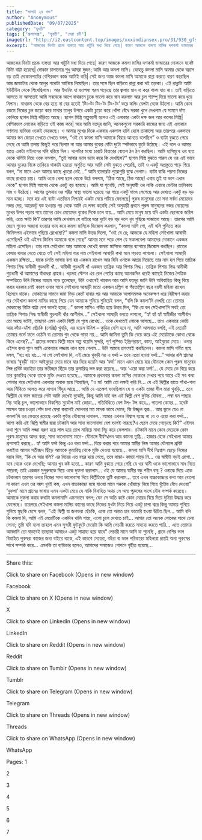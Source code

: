 ```yaml
---
title: "মালাই ২য় খন্ড"
author: "Anonymous"
publishedDate: "09/07/2025"
category: "যুবতী"
tags: ["গ্রুপসেক্স", "যুবতী", "সেরা চটি"]
imageUrl: "http://i2.eastcontent.top/images/xxxindiansex.pro/31/930_gfs_pose_camera.jpg"
excerpt: "আজকের দিনটা প্রচন্ড ব্যস্ততা আর খাটুনি মধ্য দিয়ে গেছে| কারণ আজকে কমলা মাসির দশকর্মা ভান্ডারের দোকানে যথেষ্ট বিক্রি বাট্টা হয়েছে| দোকান চালানোর শুধু আমরা দুজন; আমি আর কমলা মাসি। যেহেতু কমলা মাসি আমার..."
---
```


আজকের দিনটা প্রচন্ড ব্যস্ততা আর খাটুনি মধ্য দিয়ে গেছে| কারণ আজকে কমলা মাসির দশকর্মা ভান্ডারের দোকানে যথেষ্ট বিক্রি বাট্টা হয়েছে| দোকান চালানোর শুধু আমরা দুজন; আমি আর কমলা মাসি। যেহেতু কমলা মাসি আমার থেকে বয়সে বড় তাই দোকানপাটের বেশিরভাগ কাজ আমিই করি|
সেই জন্য আজ কমলা মাসি আমাকে রান্না করতে বারণ করেছিল আর জমাটোর থেকে আলুর পরোটা আনিয়ে নিয়েছিল। তার সঙ্গে ছিল বাড়িতে রান্না করা দই তড়কা। এই রান্নাটা আমি ইউটিউব থেকে শিখেছিলাম।
আর ইদানিং যা ভ্যাপসা গরম পড়েছে তার জ্বালায় স্নান না করে থাকা যায় না। তাই বাড়িতে আসতে না আসতেই আমি সবথেকে আগে বাথরুমে ঢুকে ভালো করে স্নান করলাম আর চুল শ্যাম্পু দিয়ে ভালো করে ধুয়ে নিলাম।
বাথরুম থেকে বের হতে না বের হতেই ‘টিং-টং টিং-টং টিং-টং’ করে কলিং বেলটা বেজে উঠলো।
আমি কোন রকমে নিজের চুল জড়ো করে মাথার তালুর উপরে একটা চুড়ো করে খোঁপা বেঁধে দরজা খুলে দেখলাম যে সামনে দাঁত কেলিয়ে ছাগল মিস্ত্রি দাঁড়িয়ে আছে। ছাগল মিস্ত্রি অল্পবয়সী হলেও এই এলাকার একটা দক্ষ জল আর কলের মিস্ত্রি| বেশিরভাগ লোকের বাড়িতে ওই কাজ করে| আর আমি যতদূর জানি, অনেকগুলো সরকারি কাজের জন্য এই এলাকার গণমান্য ব্যক্তিরা ওকেই ডেকেছে।
ও আমার মুখের দিকে একবার একগাল হাসি হেসে তাকালো আর তারপরে একভাবে আমার স্তন জোড়া দেখতে দেখতে বলল, “ওই যে কমলা মাসি আমাকে বিয়ার আনতে বলেছিল”
ও ব্যাটা বুঝতে পেরে গেছে যে আমি তলায় কিছুই পরে ছিলাম না আর আমার বুকের বোঁটা দুটো স্পষ্টভাবে ফুটে উঠেছে।
এই বলে ও আমার হাতে একটা নাইলনের থলি ধরিয়ে দিল। থলেটার মধ্যে চারটে বিয়ারের বোতল ঠন ঠন করছিল।
আমি হাসিমুখে ওর হাত থেকে থলিটা নিয়ে ওকে বললাম, “তুই আবার ড্যাব ড্যাব করে কি দেখছিস?”
ছাগল মিস্ত্রি বুঝতে পারল যে ওর এই ভাবে আমার বুকের দিকে তাকিয়ে থাকাটা হয়তো অনুচিত আর আমি সেটা বুঝতে পেরেছি, তাই ও একটু অপ্রস্তুতে পড়ে গিয়ে বলল, “না মানে এখন আমার কাছে খুচরো নেই…”
আমি ব্যাপারটা পুরোপুরি বুঝে গেলাম। ব্যাটা বাকি পয়সা নিজের কাছে রাখতে চায়।
আমি ওকে খেলা ছলে বোকে উঠে বললাম, “ঠিক আছে, ঠিক আছে! এবার তুই যা ভাগ এখান থেকে”
ছাগল মিস্ত্রি আগের থেকে একটু বড় হয়েছে। আমি যা শুনেছি, সেই অনুযায়ী ওর নাকি এবারে ভোটার তালিকায় নাম ও উঠেছে। আগের তুলনায় ওর শরীর স্বাস্থ্য ভালো হয়েছে ওর গায়ে একটু মাংস লেগেছে আর দেখতে একটু বড় বড় মনে হচ্ছে। মনে হয় এই ব্যাটা এতদিনে নিশ্চয়ই একটা মেয়ে পটিয়ে ফেলেছে|
পুরুষ মানুষেরা তো সদা সর্বদা মেয়েদের নজর দেয়, আরেকটু বড় হওয়ার পর থেকে আমি যে লক্ষ্য করেছি সেই অনুযায়ী প্রথমে পুরুষ মানুষদের নজর মেয়েদের মুখের উপর পড়ার পরে তাদের চোখ মেয়েদের বুকের দিকে চলে যায়… আমি মেয়ে মানুষ হয়ে যদি একটা ছেলেকে জরিপ করি, এতে ক্ষতি কি?
তারপর আমি দেখলাম যে বাইরে ঘরে দুটো বড় বড় থলে খুব গুছিয়ে সাজানো আছে।
তারপর আমি জেনে শুনেও অজানা হওয়ার ভাব করে কমলা মাসিকে জিজ্ঞেস করলাম, “কমলা মাসি গো, এই থলি গুলিতে কার জিনিসপত্র এইভাবে গুছিয়ে রেখেছো?”
কমলা মাসি উত্তর দিলো, “ওই যে রে; আজকে যে মহিলা সেইখালা আষাড়ী এসেছিল? ওই এইসব জিনিস আমাকে বলে গেছে”
আমার মনে পড়ে গেল যে সকালবেলা আমাদের দোকানে একজন মহিলা এসেছিল। তার নাম সেইখালা আর আমাকে দেখেই কমলা মাসিকে আমার ব্যাপারে জিজ্ঞেস করছিল।
রাতের বেলার খাবার খেতে খেতে ওই সেই মহিলা যার নাম সেইখালা আষাড়ী কথা মনে পড়তে লাগলো।
সেইখালা আষাড়ী একজন রক্ষিতা… যাকে চলতি ভাষায় বলা হয় একজন রাখেল আর যিনি ওনাকে আশ্রয় দিয়েছে তার নাম হল গিয়ে তান্ত্রিক পিশাচ সিদ্ধ স্বামীজী গুড়ধানী খাঁ… স্বামীজী গুড়ধানী খাঁ একজন তান্ত্রিক আর পিশাচ সিদ্ধ।
তান্ত্রিক পিশাচ সিদ্ধ স্বামীজী গুড়ধানী খাঁ আমাদের বাঁধাধরা গ্রাহক। খড়দহ স্টেশন এর রেল গেটের কাছে অনেকদিন ধরেই কাছেই নিজের পৈত্রিক সম্পত্তিতে উনি নিজের আশ্রম গড়ে তুলেছেন, উনি ওখানেই থাকেন আর আমি যতদূর জানি উনি অবিবাহিত কিন্তু বিয়ে করার দরকার নেই কারণ ওনার সাথে সেইখালা আষাড়ী মতো একজন চল্লিশ বা পঁয়তাল্লিশ বছর বয়সী মহিলা রাখেল হিসেবে থাকে।
দোকানের সামনে জমা ভিড় কেটে যাবার পর আর আমাকে আপাদমস্তক অনেকক্ষণ ধরে নিরীক্ষণ করার পর সেইখালা কমলা মাসির কাছে গিয়ে যেন আমাকে শুনিয়ে শুনিয়েই বলল, “বলি কি কমলা’দি দেখছি তো তোমার দোকানের বিক্রি বাট্টা বেশ ভালই হচ্ছে…”
কমলা মাসিও গর্বিত হয়ে উত্তর দিল, “কি যে বল সেইখালা’দি সবই তো তান্ত্রিক পিশাচ সিদ্ধ স্বামীজী গুড়ধানী খাঁর আশীর্বাদ…”
সেইখালা আষাড়ী বলতে লাগলো, “হ্যাঁ হ্যাঁ হ্যাঁ স্বামীজীর আশীর্বাদ তো আছে বটেই, তাছাড়া এমন একটা ঝিল্লী যে পুষে রেখেছ… ওকে দেখতেই লোকে আসছে… তাও একবারে কোচি আর কাঁচা-ডাঁশা ছেঁচকি (সেক্সি) থুবড়ি, এর বয়েস উনিশ – কুড়ির বেশি হবে না, আমি আলবাত বলছি, এই মেয়েটি তোমার গর্ভে ফলে ওঠেনি বা তোমার গুদ থেকে পাড়া নয়… আমি জানিনা তুমি কি বেচে করে এই মেয়েটাকে কোথা থেকে কিনে এনেছ?…”
গ্রামের ভাষায় ঝিল্লী মানে অল্প বয়েসি সুন্দরি, পূর্ণ পুষ্পিত ইন্দ্রি়পরায়ণ, কাম্য, আইবুড়ো মেয়ে। ওনার এইসব কথা শুনে আমি একেবারে লজ্জায় লাল হয়ে গেলাম… উনি আমার প্রশংসাই করছিলেন।
কমলা মাসি গর্বিত হয়ে বলল, “হাঃ হাঃ হাঃ… না গো সেইখালা দি, এই মেয়ে থুবড়ী নয় এ ফর্দা – তবে এয়ো হওয়া ফর্দা…”
আবার বলি গ্রামের ভাষায় ‘থুবড়ী’ মানে আইবুড়ো মেয়ে মানে যার বিয়ে হয়েনি আর ‘ফর্দা’ মানে এমন মেয়ে যার যৌনাঙ্গে কোন পুরুষ মানুষের লিঙ্গ প্রবিষ্ট করাইয়া তার সতীচ্ছদ ছিঁড়ে তার কুমারিত্ব ভঙ্গ করা হয়েছে… আর ‘এয়ো করা ফর্দা’… যে মেয়ে কে বিয়ে করে তার কুমারিত্ব থেকে তাকে মুক্তি দেওয়া হয়েছে…
আমাকে প্রথমবার কমলা মাসির দোকানে দেখার পরে আরে এই সব কথা শোনার পরে সেইখালা একবারে অবাক হয়ে গিয়েছিল, “ও মা! আমি তো লক্ষই করি নি… যে এই ঝিল্লীর হাতে শাঁখা-পলা আর সিঁথিতে আলত করে লাগান সিঁদুর আছে… আমি যে এতক্ষণ ভাবছিলাম যে ও একটা তাজা সীল মারা থুবড়ি… তবে ঝিল্লীটা যে ভাল জাতের সেটা আমি দেখেই বুঝেছি, কিন্তু আমি যাই বল এই ঝিল্লী বেশ ফুটন্ত যৌবনা… লম্বা ঘন পাছার নিচ অব্ধি চুল, ভালোভাবে বিকশিত সুডৌল মাই জোড়া… গতিবিধিতে বেশ টল- টল করে… পাতলা কোমর… যথেষ্ট মাংসল আর চওড়া পোঁদ চলা ফেরা করলেই দোলনার মত মাদক ভাবে দোলে, কি উজ্জ্বল ত্বক… আর ভুলে যেও না কমলা’দি ওর ভেতরে রয়েছে একটা ফুটন্ত যৌবনের দাবানল.. আমার এখনও বিশ্বাস হচ্ছে না যে ও এয়ো করা ফর্দা… আশা করি এই ঝিল্লি স্বামীর দ্বারা চটকানি আর সাদা ভালোবাসা বেশ ভালই পারছে?এ ছেলে মেয়ে পেড়েছে কি?”
এইসব কথা শুনে আমি লজ্জা বরুণ হয়ে লাল হয়ে চোখ নামিয়ে মাথা নিচু করে ফেললাম। চটকানি মানে কোন মেয়েকে কোন পুরুষ মানুষের আদর করা; সাদা ভালোবাসা মানে- যৌনাঙ্গে বীর্যস্খলন আর কামনা তৃপ্তি… হাজার হোক সেইখালা আমার প্রশংসাই করছে… হ্যাঁ আমি ফর্দা কিন্তু এও করা ফর্দা… বিয়ে করার পরে আমার স্বামীর লিঙ্গ আমার যৌনাঙ্গে প্রবিষ্ট করাইয়া আমার সতীচ্ছদ ছিঁড়ে আমাকে কুমারিত্ব থেকে মুক্তি দেওয়া হয়েছে…
কমলা মাসি দীর্ঘ নিঃশ্বাস ছেড়ে নিজের বয়ান দিল, “কি যে আর বলি? এর বিয়ের এত বছর হয়ে গেছে, তবে বাচ্চা- কাচ্চা পাড়ে নি… ওর স্বামীটা বড়ই রোগা… যবে থেকে ওকে দেখেছি; আমার খুব কষ্ট হতো… কারণ আমি বুঝতে পেরে গেছি যে ওর স্বামী ওকে ভালোভাবে সাধ দিতে পারেনা; তাই একজন সুপুরুষকে দিয়ে ওকে দুফলা করালাম… ওই যে আমার স্বামীর বন্ধু শচীন বাবু ? ওনাকে দিয়ে একে চটকালাম তারপর ওনার নিজের সাদা ভালোবাসা দিয়ে ঝিল্লীটাকে তুষ্টি করালাম… তবে এখন বাচ্চাকাচ্চার কথা আর বোলো না কারণ এখন ওর বয়স খুবই কম, এখন বাচ্চাকাচ্চা হয়ে যাওয়া মানে গরুকে খোঁয়াড়ে নিয়ে গিয়ে খুঁটোয় বেঁধে দেওয়া”
‘দুফলা’ মানে গ্রামের ভাষায় এমন একটা মেয়ে যে নাকি বিবাহিত অথচ সে অন্য পুরুষের সাথে যৌন সম্পর্ক করেছে। আমাকে দুফলা করার কথাটা কমলামাসি এমনভাবে বলল; যেন সে অতি কষ্টে কোন মেয়ের বিয়ে দিয়ে দুনিয়া উদ্ধার করে ফেলেছে।
তারপরে সেইখালা কমলা মাসির কানের কাছে নিজের মুখটা নিয়ে গিয়ে একটু চাপা শ্বরে কিন্তু আমায় শুনিয়ে শুনিয়ে মুছকি হেসে বলল, “এই ঝিল্লী যা জলভরা ছেঁচকি, একে তো অন্তত চার ভাতারি হওয়া উচিত ছিল… আমি বলি কি কমলা দি, আমি এই মেয়েটিকে একদিন খালি গায়ে, এলো চুলে দেখতে চাই… আমার তো অনেক লোকের সাথে চেনা সোনা; তুমি যদি বলো তাহলে এমন সুন্দরী ফুটফুটে মেয়েটা কি আমি লেচারী করতে সাহায্য করতে পারি… এতে তোমার আমদানি তো বাড়বেই তাছাড়া আমারও একটু সাহায্য হয়ে যাবে”
লেচারী মানে আমি যা শুনেছি , গ্রামে বেশির ভাগ বিবাহিত পুরুষরা কাজের জন্য বাইরে থাকে, এই কারণে মেয়েরা, বউরা বা ভাল পরিবারের মহিলারা প্রায়ই অন্য পুরুষের সাথে সম্পর্ক করে… এমনকি তা ব্যভিচার হলেও, আমাদের সমাজেও গোপনে গৃহীত হয়েছে…
***
Share this:


Click to share on Facebook (Opens in new window)


Facebook




Click to share on X (Opens in new window)


X




Click to share on LinkedIn (Opens in new window)


LinkedIn




Click to share on Reddit (Opens in new window)


Reddit




Click to share on Tumblr (Opens in new window)


Tumblr




Click to share on Telegram (Opens in new window)


Telegram




Click to share on Threads (Opens in new window)


Threads




Click to share on WhatsApp (Opens in new window)


WhatsApp


Pages: 
1
 
2
 
3
 
4
 
5
 
6
 
7
